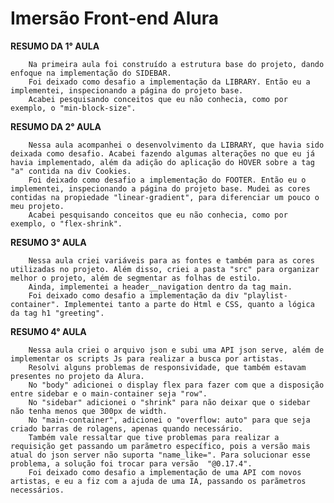 # Imersão Front-end Alura

**RESUMO DA 1° AULA**

        Na primeira aula foi construído a estrutura base do projeto, dando enfoque na implementação do SIDEBAR. 
        Foi deixado como desafio a implementação da LIBRARY. Então eu a implementei, inspecionando a página do projeto base. 
        Acabei pesquisando conceitos que eu não conhecia, como por exemplo, o "min-block-size". 

**RESUMO DA 2° AULA**

        Nessa aula acompanhei o desenvolvimento da LIBRARY, que havia sido deixada como desafio. Acabei fazendo algumas alterações no que eu já havia implementado, além da adição do aplicação do HOVER sobre a tag "a" contida na div Cookies.
        Foi deixado como desafio a implementação do FOOTER. Então eu o implementei, inspecionando a página do projeto base. Mudei as cores contidas na propiedade "linear-gradient", para diferenciar um pouco o meu projeto.
        Acabei pesquisando conceitos que eu não conhecia, como por exemplo, o "flex-shrink".

**RESUMO 3° AULA**

        Nessa aula criei variáveis para as fontes e também para as cores utilizadas no projeto. Além disso, criei a pasta "src" para organizar melhor o projeto, além de segmentar as folhas de estilo. 
        Ainda, implementei a header__navigation dentro da tag main.
        Foi deixado como desafio a implementação da div "playlist-container". Implementei tanto a parte do Html e CSS, quanto a lógica da tag h1 "greeting".

**RESUMO 4° AULA**

        Nessa aula criei o arquivo json e subi uma API json serve, além de implementar os scripts Js para realizar a busca por artistas.
        Resolvi alguns problemas de responsividade, que também estavam presentes no projeto da Alura.
        No "body" adicionei o display flex para fazer com que a disposição entre sidebar e o main-container seja "row".
        No "sidebar" adicionei o "shrink" para não deixar que o sidebar  não tenha menos que 300px de width.
        No "main-container", adicionei o "overflow: auto" para que seja criado barras de rolagens, apenas quando necessário.
        Também vale ressaltar que tive problemas para realizar a requisição get passando um parãmetro específico, pois a versão mais atual do json server não suporta "name_like=". Para solucionar esse problema, a solução foi trocar para versão  "@0.17.4".
        Foi deixado como desafio a implementação de uma API com novos artistas, e eu a fiz com a ajuda de uma IA, passando os parãmetros necessários. 